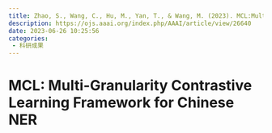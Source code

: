 ```yaml
---
title: Zhao, S., Wang, C., Hu, M., Yan, T., & Wang, M. (2023). MCL:Multi-Granularity Contrastive Learning Framework for Chinese NER. Proceedings of the AAAI Conference on Artificial Intelligence, 37(11), 14011-14019.
description: https://ojs.aaai.org/index.php/AAAI/article/view/26640
date: 2023-06-26 10:25:56
categories:
 - 科研成果
---
```

# MCL: Multi-Granularity Contrastive Learning Framework for Chinese NER